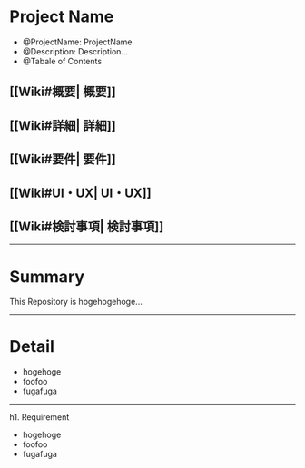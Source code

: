 Project Name
======================

* @ProjectName:            ProjectName
* @Description:            Description...
* @Tabale of Contents  
## [[Wiki#概要| 概要]]
## [[Wiki#詳細| 詳細]]
## [[Wiki#要件| 要件]]
## [[Wiki#UI・UX| UI・UX]]
## [[Wiki#検討事項| 検討事項]]

---

# Summary

This Repository is hogehogehoge...

---

# Detail

* hogehoge
* foofoo
* fugafuga

---

h1. Requirement

* hogehoge
* foofoo
* fugafuga

